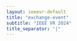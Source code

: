 ```yaml
---
layout: ieeevr-default
title: "exchange-event"
subtitle: "IEEE VR 2024"
title_separator: "|"
---
```

 <script> /***


<div>
    <h1 id="cfp-conference">Invitation to Exceptional Young Scholars: The Innovate for the Future Event</h1>
    <p>
        <strong style="color: black">IEEE VR 2024: the 331<sup>st</sup>0th IEEE Conference on Virtual Reality and 3D User Interfaces </strong>
        <br>
        March 16-21, 2024 | Orlando, Florida USA
    </p>
    <br />

    <p>The IEEE VR "Innovate for the Future" Youth Scholars Exchange Event is centered around the themes of virtual reality, augmented reality, mixed reality, and 3D user interfaces (3DUI). As a significant component of the IEEE VR 2024 conference, we cordially invite exceptional young scholars from all over the world to share their most recent research findings at the event.<p>
    <p>This event will also extend invitations to responsible individuals in talent recruitment, including recruitment officers or department heads from prestigious local universities and colleges, to participate in recruitment activities. It aims to serve as a platform for communication between young scholars from local and international regions and universities, thereby facilitating mutual understanding between the two parties.</p>
    <p>Furthermore, this exchange event will also feature prominent experts who will engage in discussions on topics related to the development of young talents and provide constructive recommendations to promote the growth of young scholars.</p>
    <p>The closed-door roundtable forum will take place on the evening of March 26th to maximize the effectiveness of the exchange. <strong>The forum is invitation-only, and we extend a cordial invitation to the scholars, individuals and impending Ph.D. graduates aspiring to pursue a faculty/researcher position at the local university, institute or top company.</strong> Please register for the event using the following link: <a href="https://jinshuju.net/f/Px61Nq">https://jinshuju.net/f/Px61Nq</a>. The registration deadline is March 15th, and any inquiries should be directed to Professor Yang Xin at Dalian University of Technology: <a href="mailto:xinyang@dlut.edu.cn">xinyang@dlut.edu.cn</a>. Further details will be communicated via email or other appropriate channels.</p>

<div>
***/</script>